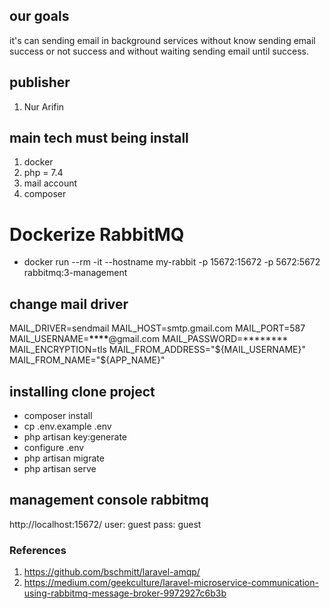 ## our goals

it's can sending email in background services without know sending email success or not success and without waiting sending email until success.

## publisher

1. Nur Arifin

## main tech must being install

1. docker
2. php = 7.4
3. mail account
4. composer

# Dockerize RabbitMQ

-   docker run --rm -it --hostname my-rabbit -p 15672:15672 -p 5672:5672 rabbitmq:3-management

## change mail driver

MAIL_DRIVER=sendmail
MAIL_HOST=smtp.gmail.com
MAIL_PORT=587
MAIL_USERNAME=**\*\*\*\***@gmail.com
MAIL_PASSWORD=\*\*\*\*\*\*\*\*
MAIL_ENCRYPTION=tls
MAIL_FROM_ADDRESS="${MAIL_USERNAME}"
MAIL_FROM_NAME="${APP_NAME}"

## installing clone project

-   composer install
-   cp .env.example .env
-   php artisan key:generate
-   configure .env
-   php artisan migrate
-   php artisan serve

## management console rabbitmq

http://localhost:15672/
user: guest
pass: guest

### References

1. https://github.com/bschmitt/laravel-amqp/
2. https://medium.com/geekculture/laravel-microservice-communication-using-rabbitmq-message-broker-9972927c6b3b
